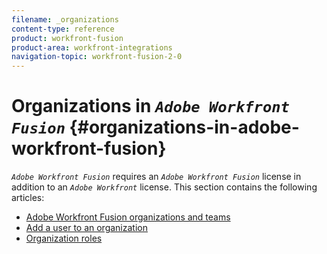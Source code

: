 ```yaml
---
filename: _organizations
content-type: reference
product: workfront-fusion
product-area: workfront-integrations
navigation-topic: workfront-fusion-2-0
---
```




# Organizations in *`Adobe Workfront Fusion`* {#organizations-in-adobe-workfront-fusion}


*`Adobe Workfront Fusion`* requires an *`Adobe Workfront Fusion`* license in addition to an *`Adobe Workfront`* license.
This section contains the following articles:



* [Adobe Workfront Fusion organizations and teams](organizations-and-teams.md) 
* [Add a user to an organization](add-user-to-an-organization.md) 
* [Organization roles](organization-roles.md) 


